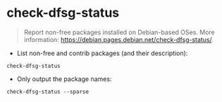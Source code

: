 # check-dfsg-status

> Report non-free packages installed on Debian-based OSes.
> More information: <https://debian.pages.debian.net/check-dfsg-status/>.

- List non-free and contrib packages (and their description):

`check-dfsg-status`

- Only output the package names:

`check-dfsg-status --sparse`
